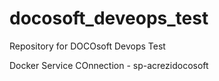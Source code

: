 # docosoft_deveops_test
Repository for DOCOsoft Devops Test



Docker Service COnnection - sp-acrezidocosoft

